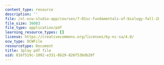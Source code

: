 ```yaml
---
content_type: resource
description: ''
file: /ol-ocw-studio-app/courses/7-01sc-fundamentals-of-biology-fall-2011/816f519c1092e3318b29826f536db20f_CT9lYy6qSfg.pdf
file_size: 36083
file_type: application/pdf
learning_resource_types: []
license: https://creativecommons.org/licenses/by-nc-sa/4.0/
ocw_type: OCWFile
resourcetype: Document
title: 3play pdf file
uid: 816f519c-1092-e331-8b29-826f536db20f
---
```

